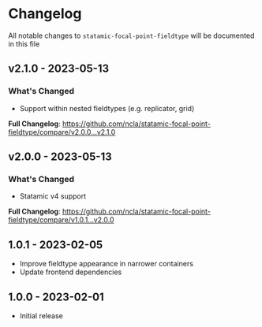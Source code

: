# Changelog

All notable changes to `statamic-focal-point-fieldtype` will be documented in this file

## v2.1.0 - 2023-05-13

### What's Changed

- Support within nested fieldtypes (e.g. replicator, grid)

**Full Changelog**: https://github.com/ncla/statamic-focal-point-fieldtype/compare/v2.0.0...v2.1.0

## v2.0.0 - 2023-05-13

### What's Changed

- Statamic v4 support

**Full Changelog**: https://github.com/ncla/statamic-focal-point-fieldtype/compare/v1.0.1...v2.0.0

## 1.0.1 - 2023-02-05

- Improve fieldtype appearance in narrower containers
- Update frontend dependencies

## 1.0.0 - 2023-02-01

- Initial release
